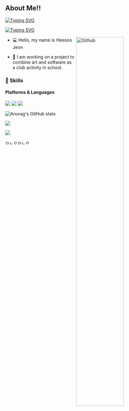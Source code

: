 ## About Me!!

[![Typing SVG](https://readme-typing-svg.herokuapp.com?font=Fira+Code&pause=1000&width=435&lines=%EC%95%88%EB%85%95%ED%95%98%EC%84%B8%EC%9A%94+%EC%A0%9C+%EC%9D%B4%EB%A6%84%EC%9D%80+%EC%A0%84%ED%9D%AC%EC%88%98+%EC%9E%85%EB%8B%88%EB%8B%A4+)](https://git.io/typing-svg)

[![Typing SVG](https://readme-typing-svg.herokuapp.com?font=Fira+Code&pause=1000&width=435&lines=%EC%A0%80%EB%8A%94+%EC%86%8C%ED%94%84%ED%8A%B8%EC%9B%A8%EC%96%B4+%EA%B0%9C%EB%B0%9C%EC%9E%90%EB%A5%BC+%EB%AA%A9%ED%91%9C%EB%A1%9C+%ED%95%A9%EB%8B%88%EB%8B%A4+)](https://git.io/typing-svg)

<!-- Any image aligned to the right. Beware the width -->
<img width="55%" align="right" alt="Github" src="https://raw.githubusercontent.com/onimur/.github/master/.resources/git-header.svg" />

- 💻 Hello, my name is Heesoo Jeon

- 👨 I am working on a project to combine art and software as a club activity in school.

### 💪 Skills
#### Platforms & Languages

<p>
<img src="https://img.shields.io/badge/Python-3766AB?style=flat-square&logo=Python&logoColor=white"/>
 <img src="https://img.shields.io/badge/C++-3766AB?style=flat-square&logo=C%2B%2B&logoColor=white"/> 
<img src="https://img.shields.io/badge/C-3766AB?style=flat-square&logo=C&logoColor=white"/>	
</p>

![Anurag's GitHub stats](https://github-readme-stats.vercel.app/api?username=heesoojeon&show_icons=true&theme=radical)

![](https://github-profile-summary-cards.vercel.app/api/cards/repos-per-language?username=heesoojeon&theme=dracula)

![](https://github-profile-summary-cards.vercel.app/api/cards/profile-details?username=heesoojeon&theme=dracula)

ㅁㄴㅇㅁㄴㅇ


